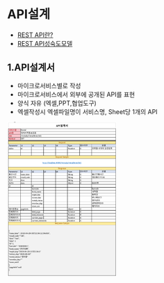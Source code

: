 # API설계
- [REST API란?](https://engineering-skcc.github.io/microservice%20modeling/BackEnd-modeling-API/)
- [REST API성숙도모델](https://engineering-skcc.github.io/microservice%20modeling/BackEnd-modeling-API/)

## 1.API설계서    
 * 마이크로서비스별로 작성
 * 마이크로서비스에서 외부에 공개된 API를 표현
 * 양식 자유 (엑셀,PPT,협업도구)
 * 엑셀작성시 엑셀파일명이 서비스명, Sheet당 1개의 API
 <img src="https://github.com/CNAPS-MSA/CNAPS3/blob/master/img/apiD.png" width="50%">
 

